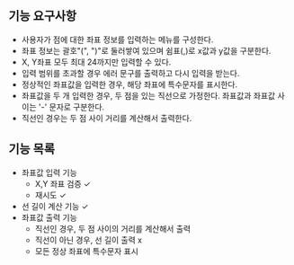 ## 기능 요구사항

- 사용자가 점에 대한 좌표 정보를 입력하는 메뉴를 구성한다.
- 좌표 정보는 괄호"(", ")"로 둘러쌓여 있으며 쉼표(,)로 x값과 y값을 구분한다.
- X, Y좌표 모두 최대 24까지만 입력할 수 있다.
- 입력 범위를 초과할 경우 에러 문구를 출력하고 다시 입력을 받는다.
- 정상적인 좌표값을 입력한 경우, 해당 좌표에 특수문자를 표시한다.
- 좌표값을 두 개 입력한 경우, 두 점을 있는 직선으로 가정한다. 좌표값과 좌표값 사이는 '-' 문자로 구분한다.
- 직선인 경우는 두 점 사이 거리를 계산해서 출력한다.

## 기능 목록

- 좌표값 입력 기능
    - X,Y 좌표 검증 ✓
    - 재시도 ✓
- 선 길이 계산 기능 ✓
- 좌표값 출력 기능
    - 직선인 경우, 두 점 사이의 거리를 계산해서 출력
    - 직선이 아닌 경우, 선 길이 출력 x
    - 모든 정상 좌표에 특수문자 표시